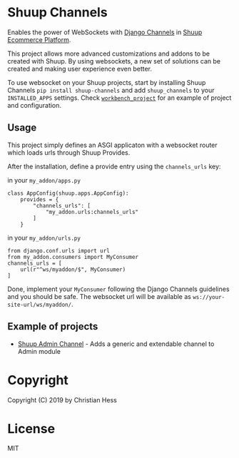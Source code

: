 # Shuup Channels

Enables the power of WebSockets with [Django Channels](https://github.com/django/channels) in [Shuup Ecommerce Platform](https://github.com/shuup/shuup).

This project allows more advanced customizations and addons to be created with Shuup. By using websockets, a new set of solutions can be created and making user experience even better.

To use websocket on your Shuup projects, start by installing Shuup Channels ``pip install shuup-channels`` and add `shuup_channels` to your `INSTALLED_APPS` settings. Check [`workbench_project`](./workbench_project/app) for an example of project and configuration.

## Usage
This project simply defines an ASGI applicaton with a websocket router which loads urls through Shuup Provides.

After the installation, define a provide entry using the `channels_urls` key:

in your `my_addon/apps.py`
```
class AppConfig(shuup.apps.AppConfig):
    provides = {
        "channels_urls": [
            "my_addon.urls:channels_urls"
        ]
    }
```

in your `my_addon/urls.py`
```
from django.conf.urls import url
from my_addon.consumers import MyConsumer
channels_urls = [
    url(r"^ws/myaddon/$", MyConsumer)
]
```

Done, implement your `MyConsumer` following the Django Channels guidelines and you should be safe. The websocket url will be available as `ws://your-site-url/ws/myaddon/`.

## Example of projects

- [Shuup Admin Channel](https://github.com/chessbr/shuup-admin-channel) - Adds a generic and extendable channel to Admin module

# Copyright

Copyright (C) 2019 by Christian Hess

# License

MIT

